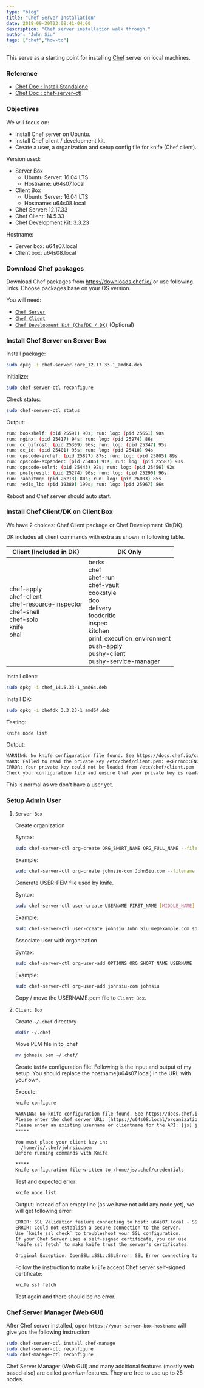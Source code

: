 ```yaml
---
type: "blog"
title: "Chef Server Installation"
date: 2018-09-30T23:08:41-04:00
description: "Chef server installation walk through."
author: "John Siu"
tags: ["chef","how-to"]
---
```


This serve as a starting point for installing [Chef](https://chef.io) server on local machines.
<!--more-->

### Reference

- [Chef Doc : Install Standalone](https://docs.chef.io/install_server.html#standalone)
- [Chef Doc : chef-server-ctl](https://docs.chef.io/ctl_chef_server.html)

### Objectives

We will focus on:

- Install Chef server on Ubuntu.
- Install Chef client / development kit.
- Create a user, a organization and setup config file for knife (Chef client).

Version used:

- Server Box
  - Ubuntu Server: 16.04 LTS
  - Hostname: u64s07.local
- Client Box
  - Ubuntu Server: 16.04 LTS
  - Hostname: u64s08.local
- Chef Server: 12.17.33
- Chef Client: 14.5.33
- Chef Development Kit: 3.3.23

Hostname:

- Server box: u64s07.local
- Client box: u64s08.local

### Download Chef packages

Download Chef packages from <https://downloads.chef.io/> or use following links. Choose packages base on your OS version.

You will need:

- [`Chef Server`](https://downloads.chef.io/chef-server/)
- [`Chef Client`](https://downloads.chef.io/chef/)
- [`Chef Development Kit (ChefDK / DK)`](https://downloads.chef.io/chefdk/) (Optional)

### Install Chef Server on Server Box

Install package:

```sh
sudo dpkg -i chef-server-core_12.17.33-1_amd64.deb
```

Initialize:

```sh
sudo chef-server-ctl reconfigure
```

Check status:

```sh
sudo chef-server-ctl status
```

Output:
```sh
run: bookshelf: (pid 25591) 90s; run: log: (pid 25651) 90s
run: nginx: (pid 25417) 94s; run: log: (pid 25974) 86s
run: oc_bifrost: (pid 25309) 96s; run: log: (pid 25347) 95s
run: oc_id: (pid 25401) 95s; run: log: (pid 25410) 94s
run: opscode-erchef: (pid 25827) 87s; run: log: (pid 25805) 89s
run: opscode-expander: (pid 25486) 91s; run: log: (pid 25587) 90s
run: opscode-solr4: (pid 25443) 92s; run: log: (pid 25456) 92s
run: postgresql: (pid 25274) 96s; run: log: (pid 25290) 96s
run: rabbitmq: (pid 26213) 80s; run: log: (pid 26003) 85s
run: redis_lb: (pid 19380) 199s; run: log: (pid 25967) 86s
```

Reboot and Chef server should auto start.

### Install Chef Client/DK on Client Box

We have 2 choices: Chef Client package or Chef Development Kit(DK).

DK includes all client commands with extra as shown in following table.

|Client (Included in DK)|DK Only|
|---|---|
|chef-apply<br/>chef-client<br/>chef-resource-inspector<br/>chef-shell<br/>chef-solo<br/>knife<br/>ohai|berks<br/>chef<br/>chef-run<br/>chef-vault<br/>cookstyle<br/>dco<br/>delivery<br/>foodcritic<br/>inspec<br/>kitchen<br/>print_execution_environment<br>push-apply<br/>pushy-client<br/>pushy-service-manager|

Install client:

```sh
sudo dpkg -i chef_14.5.33-1_amd64.deb
```

Install DK:

```sh
sudo dpkg -i chefdk_3.3.23-1_amd64.deb
```

Testing:

```sh
knife node list
```

Output:

```txt
WARNING: No knife configuration file found. See https://docs.chef.io/config_rb_knife.html for details.
WARN: Failed to read the private key /etc/chef/client.pem: #<Errno::ENOENT: No such file or directory @ rb_sysopen - /etc/chef/client.pem>
ERROR: Your private key could not be loaded from /etc/chef/client.pem
Check your configuration file and ensure that your private key is readable
```

This is normal as we don't have a user yet.

### Setup Admin User

1. `Server Box`

    Create organization

      Syntax:

      ```sh
      sudo chef-server-ctl org-create ORG_SHORT_NAME ORG_FULL_NAME --filename ORG-validator.pem
      ```

      Example:

      ```sh
      sudo chef-server-ctl org-create johnsiu-com JohnSiu.com --filename johnsiu-com-validator.pem
      ```

    Generate USER-PEM file used by knife.

      Syntax:

      ```sh
      sudo chef-server-ctl user-create USERNAME FIRST_NAME [MIDDLE_NAME] LAST_NAME EMAIL PASSWORD --filename USERNAME.pem
      ```

      Example:

      ```sh
      sudo chef-server-ctl user-create johnsiu John Siu me@example.com somepassword --filename johnsiu.pem
      ```

    Associate user with organization

      Syntax:

      ```sh
      sudo chef-server-ctl org-user-add OPTIONS ORG_SHORT_NAME USERNAME
      ```

      Example:

      ```sh
      sudo chef-server-ctl org-user-add johnsiu-com johnsiu
      ```

    Copy / move the USERNAME.pem file to `Client Box`.

2. `Client Box`

    Create `~/.chef` directory

      ```sh
      mkdir ~/.chef
      ```

      Move PEM file in to .chef

      ```sh
      mv johnsiu.pem ~/.chef/
      ```

    Create `knife` configuration file. Following is the input and output of my setup. You should replace the hostname(u64s07.local) in the URL with your own.

    Execute:

      ```sh
      knife configure
      ```

      ```txt
      WARNING: No knife configuration file found. See https://docs.chef.io/config_rb_knife.html for details.
      Please enter the chef server URL: [https://u64s08.local/organizations/myorg] https://u64s07.local/organizations/johnsiu-com
      Please enter an existing username or clientname for the API: [js] johnsiu
      *****

      You must place your client key in:
        /home/js/.chef/johnsiu.pem
      Before running commands with Knife

      *****
      Knife configuration file written to /home/js/.chef/credentials
      ```

    Test and expected error:

      ```sh
      knife node list
      ```

    Output: Instead of an empty line (as we have not add any node yet), we will get following error:

      ```txt
      ERROR: SSL Validation failure connecting to host: u64s07.local - SSL_connect returned=1 errno=0 state=error: certificate verify failed (self signed certificate)
      ERROR: Could not establish a secure connection to the server.
      Use `knife ssl check` to troubleshoot your SSL configuration.
      If your Chef Server uses a self-signed certificate, you can use
      `knife ssl fetch` to make knife trust the server's certificates.

      Original Exception: OpenSSL::SSL::SSLError: SSL Error connecting to https://u64s07.local/organizations/johnsiu-com/nodes - SSL_connect returned=1 errno=0 state=error: certificate verify failed (self signed certificate)
      ```

    Follow the instruction to make `knife` accept Chef server self-signed certificate:

      ```sh
      knife ssl fetch
      ```

    Test again and there should be no error.

### Chef Server Manager (Web GUI)

After Chef server installed, open `https://your-server-box-hostname` will give you the following instruction:

```sh
sudo chef-server-ctl install chef-manage
sudo chef-server-ctl reconfigure
sudo chef-manage-ctl reconfigure
```

Chef Server Manager (Web GUI) and many additional features (mostly web based also) are called *premium* features. They are free to use up to 25 nodes.